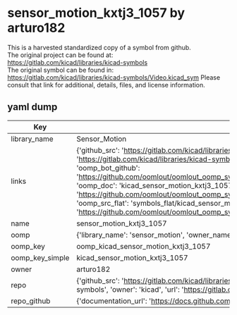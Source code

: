 # sensor_motion_kxtj3_1057 by arturo182  
This is a harvested standardized copy of a symbol from github.  
The original project can be found at:  
https://gitlab.com/kicad/libraries/kicad-symbols  
The original symbol can be found in:
https://gitlab.com/kicad/libraries/kicad-symbols/Video.kicad_sym
Please consult that link for additional, details, files, and license information.  
## yaml dump  
| Key | Value |  
| --- | --- |  
| library_name | Sensor_Motion |  
| links | {'github_src': 'https://gitlab.com/kicad/libraries/kicad-symbols/Video.kicad_sym', 'github_src_repo': 'https://gitlab.com/kicad/libraries/kicad-symbols', 'oomp_bot': 'kicad_sensor_motion_kxtj3_1057/working', 'oomp_bot_github': 'https://github.com/oomlout/oomlout_oomp_symbol_bot/tree/main/kicad_sensor_motion_kxtj3_1057/working', 'oomp_doc': 'kicad_sensor_motion_kxtj3_1057/working', 'oomp_doc_github': 'https://github.com/oomlout/oomlout_oomp_symbol_doc/tree/main/kicad_sensor_motion_kxtj3_1057/working', 'oomp_src_flat': 'symbols_flat/kicad_sensor_motion_kxtj3_1057/working', 'oomp_src_flat_github': 'https://github.com/oomlout/oomlout_oomp_symbol_src/tree/main/kicad_sensor_motion_kxtj3_1057/working'} |  
| name | sensor_motion_kxtj3_1057 |  
| oomp | {'library_name': 'sensor_motion', 'owner_name': 'kicad', 'symbol_name': 'sensor_motion_kxtj3_1057'} |  
| oomp_key | oomp_kicad_sensor_motion_kxtj3_1057 |  
| oomp_key_simple | kicad_sensor_motion_kxtj3_1057 |  
| owner | arturo182 |  
| repo | {'github_src': 'https://gitlab.com/kicad/libraries/kicad-symbols/Video.kicad_sym', 'name': 'libraries/kicad-symbols', 'owner': 'kicad', 'url': 'https://gitlab.com/kicad/libraries/kicad-symbols'} |  
| repo_github | {'documentation_url': 'https://docs.github.com/rest/repos/repos#get-a-repository', 'message': 'Not Found'} |  

